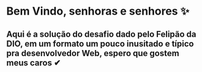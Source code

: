 # Bem  Vindo, senhoras e senhores ✨
## Aqui é a solução do desafio dado pelo Felipão da DIO, em um formato um pouco inusitado e típico pra desenvolvedor Web, espero que gostem meus caros ✔
